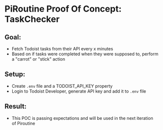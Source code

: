 # PiRoutine Proof Of Concept: TaskChecker

## Goal: 
- Fetch Todoist tasks from their API every x minutes
- Based on if tasks were completed when they were supposed to, perform a "carrot" or "stick" action


## Setup:
- Create `.env` file and a TODOIST_API_KEY property
- Login to Todoist Developer, generate API key and add it to `.env` file

## Result:
- This POC is passing expectations and will be used in the next iteration of Piroutine